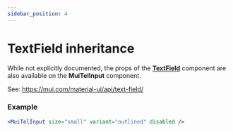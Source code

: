 ```yaml
---
sidebar_position: 4
---
```


# TextField inheritance

While not explicitly documented, the props of the **[TextField](https://mui.com/api/text-field)** component are also available on the **MuiTelInput** component.

See: https://mui.com/material-ui/api/text-field/

### Example

```jsx
<MuiTelInput size="small" variant="outlined" disabled />
```

